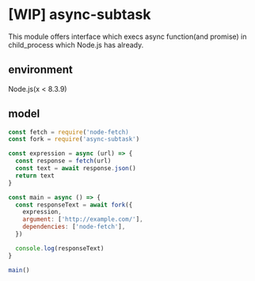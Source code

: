 # [WIP] async-subtask
This module offers interface which execs async function(and promise) in child_process which Node.js has already.

## environment
Node.js(x < 8.3.9)

## model

```javascript
const fetch = require('node-fetch)
const fork = require('async-subtask')

const expression = async (url) => {
  const response = fetch(url)
  const text = await response.json()
  return text
}

const main = async () => {
  const responseText = await fork({
    expression,
    argument: ['http://example.com/'],
    dependencies: ['node-fetch'],
  })

  console.log(responseText)
}

main()
```